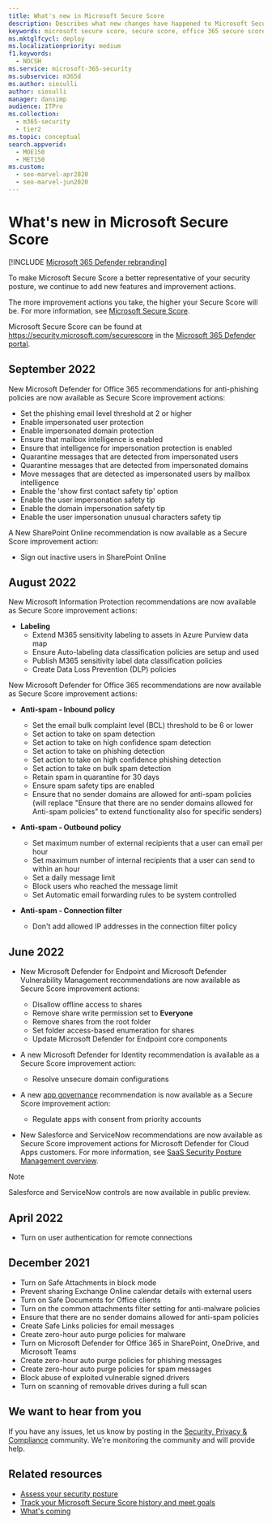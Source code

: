 ```yaml
---
title: What's new in Microsoft Secure Score
description: Describes what new changes have happened to Microsoft Secure Score in the Microsoft 365 Defender portal.
keywords: microsoft secure score, secure score, office 365 secure score, microsoft security score, Microsoft 365 Defender portal
ms.mktglfcycl: deploy
ms.localizationpriority: medium
f1.keywords:
  - NOCSH
ms.service: microsoft-365-security
ms.subservice: m365d
ms.author: siosulli
author: siosulli
manager: dansimp
audience: ITPro
ms.collection: 
  - m365-security
  - tier2
ms.topic: conceptual
search.appverid: 
  - MOE150
  - MET150
ms.custom: 
  - seo-marvel-apr2020
  - seo-marvel-jun2020
---
```


# What's new in Microsoft Secure Score

[!INCLUDE [Microsoft 365 Defender rebranding](../includes/microsoft-defender.md)]

To make Microsoft Secure Score a better representative of your security posture, we continue to add new features and improvement actions.

The more improvement actions you take, the higher your Secure Score will be. For more information, see [Microsoft Secure Score](microsoft-secure-score.md).

Microsoft Secure Score can be found at <https://security.microsoft.com/securescore> in the [Microsoft 365 Defender portal](microsoft-365-defender-portal.md).

## September 2022

New Microsoft Defender for Office 365 recommendations for anti-phishing policies are now available as Secure Score improvement actions:

- Set the phishing email level threshold at 2 or higher
- Enable impersonated user protection
- Enable impersonated domain protection
- Ensure that mailbox intelligence is enabled
- Ensure that intelligence for impersonation protection is enabled
- Quarantine messages that are detected from impersonated users
- Quarantine messages that are detected from impersonated domains
- Move messages that are detected as impersonated users by mailbox intelligence
- Enable the 'show first contact safety tip' option
- Enable the user impersonation safety tip
- Enable the domain impersonation safety tip
- Enable the user impersonation unusual characters safety tip

A New SharePoint Online recommendation is now available as a Secure Score improvement action:

- Sign out inactive users in SharePoint Online

## August 2022

New Microsoft Information Protection recommendations are now available as Secure Score improvement actions:

- **Labeling**
  - Extend M365 sensitivity labeling to assets in Azure Purview data map
  - Ensure Auto-labeling data classification policies are setup and used
  - Publish M365 sensitivity label data classification policies
  - Create Data Loss Prevention (DLP) policies

New Microsoft Defender for Office 365 recommendations are now available as Secure Score improvement actions:

- **Anti-spam - Inbound policy**
  - Set the email bulk complaint level (BCL) threshold to be 6 or lower
  - Set action to take on spam detection
  - Set action to take on high confidence spam detection
  - Set action to take on phishing detection
  - Set action to take on high confidence phishing detection
  - Set action to take on bulk spam detection
  - Retain spam in quarantine for 30 days
  - Ensure spam safety tips are enabled
  - Ensure that no sender domains are allowed for anti-spam policies (will replace "Ensure that there are no sender domains allowed for Anti-spam policies" to extend functionality also for specific senders)

- **Anti-spam - Outbound policy**
  - Set maximum number of external recipients that a user can email per hour
  - Set maximum number of internal recipients that a user can send to within an hour
  - Set a daily message limit
  - Block users who reached the message limit
  - Set Automatic email forwarding rules to be system controlled

- **Anti-spam - Connection filter**
  - Don't add allowed IP addresses in the connection filter policy

## June 2022

- New Microsoft Defender for Endpoint and Microsoft Defender Vulnerability Management recommendations are now available as Secure Score improvement actions:

  - Disallow offline access to shares
  - Remove share write permission set to **Everyone**
  - Remove shares from the root folder
  - Set folder access-based enumeration for shares
  - Update Microsoft Defender for Endpoint core components

- A new Microsoft Defender for Identity recommendation is available as a Secure Score improvement action:

  - Resolve unsecure domain configurations

- A new [app governance](/defender-cloud-apps/app-governance-manage-app-governance) recommendation is now available as a Secure Score improvement action:

  - Regulate apps with consent from priority accounts

- New Salesforce and ServiceNow recommendations are now available as Secure Score improvement actions for Microsoft Defender for Cloud Apps customers. For more information, see [SaaS Security Posture Management overview](https://aka.ms/saas_security_posture_management).

> [!NOTE]
> Salesforce and ServiceNow controls are now available in public preview.

## April 2022

- Turn on user authentication for remote connections

## December 2021

- Turn on Safe Attachments in block mode
- Prevent sharing Exchange Online calendar details with external users
- Turn on Safe Documents for Office clients
- Turn on the common attachments filter setting for anti-malware policies
- Ensure that there are no sender domains allowed for anti-spam policies
- Create Safe Links policies for email messages
- Create zero-hour auto purge policies for malware
- Turn on Microsoft Defender for Office 365 in SharePoint, OneDrive, and Microsoft Teams
- Create zero-hour auto purge policies for phishing messages
- Create zero-hour auto purge policies for spam messages
- Block abuse of exploited vulnerable signed drivers
- Turn on scanning of removable drives during a full scan

## We want to hear from you

If you have any issues, let us know by posting in the [Security, Privacy & Compliance](https://techcommunity.microsoft.com/t5/Security-Privacy-Compliance/bd-p/security_privacy) community. We're monitoring the community and will provide help.

## Related resources

- [Assess your security posture](microsoft-secure-score-improvement-actions.md)
- [Track your Microsoft Secure Score history and meet goals](microsoft-secure-score-history-metrics-trends.md)
- [What's coming](microsoft-secure-score-whats-coming.md)
